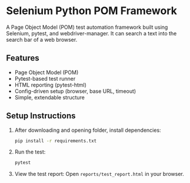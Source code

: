 # Selenium Python POM Framework

A Page Object Model (POM) test automation framework built using Selenium, pytest, and webdriver-manager. It can search a text into the search bar of a web browser.

## Features
- Page Object Model (POM)
- Pytest-based test runner
- HTML reporting (pytest-html)
- Config-driven setup (browser, base URL, timeout)
- Simple, extendable structure

## Setup Instructions

1. After downloading and opening folder, install dependencies:
   ```bash
   pip install -r requirements.txt
   ```

2. Run the test:
   ```bash
   pytest
   ```

3. View the test report:
   Open `reports/test_report.html` in your browser.
